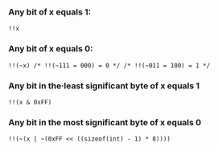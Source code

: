 ### Any bit of x equals 1:  
```
!!x
```
### Any bit of x equals 0:
```
!!(~x) /* !!(~111 = 000) = 0 */ /* !!(~011 = 100) = 1 */
```
### Any bit in the·least significant byte of x equals 1
```
!!(x & 0xFF)
```
### Any bit in the most significant byte of x equals 0
```
!!(~(x | ~(0xFF << ((sizeof(int) - 1) * 8))))
```

